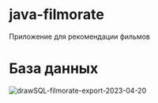 # java-filmorate
Приложение для рекомендации фильмов
# База данных
![drawSQL-filmorate-export-2023-04-20](https://user-images.githubusercontent.com/116740607/233428137-98a52ee6-441b-48f4-ac38-6aab3afa4a35.png)
